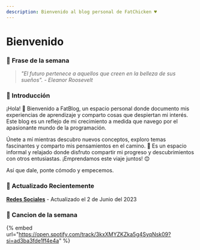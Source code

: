 ```yaml
---
description: Bienvenido al blog personal de FatChicken ♥
---
```


# Bienvenido

### 🍿 **Frase de la semana**

> _"El futuro pertenece a aquellos que creen en la belleza de sus sueños". - Eleanor Roosevelt_

### 🍿 Introducción

¡Hola! 👋 Bienvenido a FatBlog, un espacio personal donde documento mis experiencias de aprendizaje y comparto cosas que despiertan mi interés. Este blog es un reflejo de mi crecimiento a medida que navego por el apasionante mundo de la programación.

Únete a mí mientras descubro nuevos conceptos, exploro temas fascinantes y comparto mis pensamientos en el camino. 🚀 Es un espacio informal y relajado donde disfruto compartir mi progreso y descubrimientos con otros entusiastas. ¡Emprendamos este viaje juntos! 😊

Así que dale, ponte cómodo y empecemos.

### 🍿 Actualizado Recientemente

[**Redes Sociales**](sobre-mi/redes-sociales.md) - Actualizado el 2 de Junio del 2023

### 🍿 Cancion de la semana

{% embed url="https://open.spotify.com/track/3kxXMYZKZka5g4SyqNsk09?si=ad3ba3fde1ff4e4a" %}
